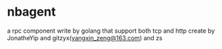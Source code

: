# nbagent
a rpc component write by golang  that support both tcp and http create by JonatheYip and gitzyx(yangxin_zeng@163.com) and zs 

